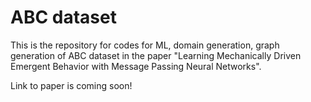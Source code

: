 # ABC dataset
This is the repository for codes for ML, domain generation, graph generation of ABC dataset in the paper "Learning Mechanically Driven Emergent Behavior with Message Passing Neural Networks". 

Link to paper is coming soon!
